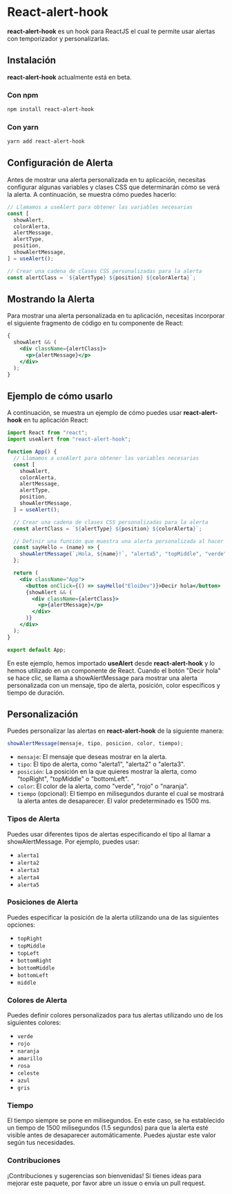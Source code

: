 # React-alert-hook

**react-alert-hook** es un hook para ReactJS el cual te permite usar alertas con temporizador y personalizarlas.

## Instalación

**react-alert-hook** actualmente está en beta.

### Con npm

```bash
npm install react-alert-hook
```

### Con yarn

```bash
yarn add react-alert-hook
```

## Configuración de Alerta

Antes de mostrar una alerta personalizada en tu aplicación, necesitas configurar algunas variables y clases CSS que determinarán cómo se verá la alerta. A continuación, se muestra cómo puedes hacerlo:

```jsx
// Llamamos a useAlert para obtener las variables necesarias
const [
  showAlert,
  colorAlerta,
  alertMessage,
  alertType,
  position,
  showAlertMessage,
] = useAlert();

// Crear una cadena de clases CSS personalizadas para la alerta
const alertClass = `${alertType} ${position} ${colorAlerta}`;
```

## Mostrando la Alerta

Para mostrar una alerta personalizada en tu aplicación, necesitas incorporar el siguiente fragmento de código en tu componente de React:

```jsx
{
  showAlert && (
    <div className={alertClass}>
      <p>{alertMessage}</p>
    </div>
  );
}
```

## Ejemplo de cómo usarlo

A continuación, se muestra un ejemplo de cómo puedes usar **react-alert-hook** en tu aplicación React:

```jsx
import React from "react";
import useAlert from "react-alert-hook";

function App() {
  // Llamamos a useAlert para obtener las variables necesarias
  const [
    showAlert,
    colorAlerta,
    alertMessage,
    alertType,
    position,
    showAlertMessage,
  ] = useAlert();

  // Crear una cadena de clases CSS personalizadas para la alerta
  const alertClass = `${alertType} ${position} ${colorAlerta}`;

  // Definir una función que muestra una alerta personalizada al hacer clic en el botón
  const sayHello = (name) => {
    showAlertMessage(`¡Hola, ${name}!`, "alerta5", "topMiddle", "verde", 1500);
  };

  return (
    <div className="App">
      <button onClick={() => sayHello("EloiDev")}>Decir hola</button>
      {showAlert && (
        <div className={alertClass}>
          <p>{alertMessage}</p>
        </div>
      )}
    </div>
  );
}

export default App;
```

En este ejemplo, hemos importado **useAlert** desde **react-alert-hook** y lo hemos utilizado en un componente de React. Cuando el botón "Decir hola" se hace clic, se llama a showAlertMessage para mostrar una alerta personalizada con un mensaje, tipo de alerta, posición, color específicos y tiempo de duración.

## Personalización

Puedes personalizar las alertas en **react-alert-hook** de la siguiente manera:

```jsx
showAlertMessage(mensaje, tipo, posicion, color, tiempo);
```

- `mensaje`: El mensaje que deseas mostrar en la alerta.
- `tipo`: El tipo de alerta, como "alerta1", "alerta2" o "alerta3".
- `posición`: La posición en la que quieres mostrar la alerta, como "topRight", "topMiddle" o "bottomLeft".
- `color`: El color de la alerta, como "verde", "rojo" o "naranja".
- `tiempo` (opcional): El tiempo en milisegundos durante el cual se mostrará la alerta antes de desaparecer. El valor predeterminado es 1500 ms.

### Tipos de Alerta

Puedes usar diferentes tipos de alertas especificando el tipo al llamar a showAlertMessage. Por ejemplo, puedes usar:

- `alerta1`
- `alerta2`
- `alerta3`
- `alerta4`
- `alerta5`

### Posiciones de Alerta

Puedes especificar la posición de la alerta utilizando una de las siguientes opciones:

- `topRight`
- `topMiddle`
- `topLeft`
- `bottomRight`
- `bottomMiddle`
- `bottomLeft`
- `middle`

### Colores de Alerta

Puedes definir colores personalizados para tus alertas utilizando uno de los siguientes colores:

- `verde`
- `rojo`
- `naranja`
- `amarillo`
- `rosa`
- `celeste`
- `azul`
- `gris`

### Tiempo

El tiempo siempre se pone en milisegundos.
En este caso, se ha establecido un tiempo de 1500 milisegundos (1.5 segundos) para que la alerta esté visible antes de desaparecer automáticamente. Puedes ajustar este valor según tus necesidades.

### Contribuciones

¡Contribuciones y sugerencias son bienvenidas! Si tienes ideas para mejorar este paquete, por favor abre un issue o envía un pull request.
